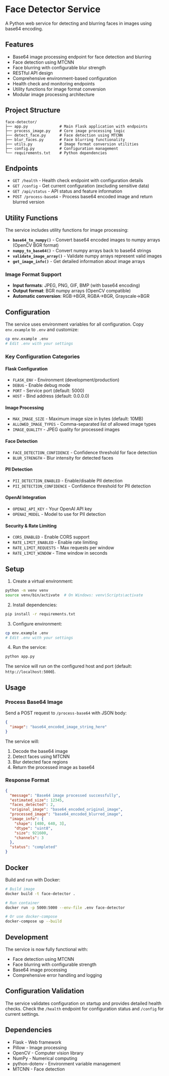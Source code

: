 # Face Detector Service

A Python web service for detecting and blurring faces in images using base64 encoding.

## Features

- Base64 image processing endpoint for face detection and blurring
- Face detection using MTCNN
- Face blurring with configurable blur strength
- RESTful API design
- Comprehensive environment-based configuration
- Health check and monitoring endpoints
- Utility functions for image format conversion
- Modular image processing architecture

## Project Structure

```
face-detector/
├── app.py              # Main Flask application with endpoints
├── process_image.py    # Core image processing logic
├── detect_face.py      # Face detection using MTCNN
├── blur_faces.py       # Face blurring functionality
├── utils.py            # Image format conversion utilities
├── config.py           # Configuration management
└── requirements.txt    # Python dependencies
```

## Endpoints

- `GET /health` - Health check endpoint with configuration details
- `GET /config` - Get current configuration (excluding sensitive data)
- `GET /api/status` - API status and feature information
- `POST /process-base64` - Process base64 encoded image and return blurred version

## Utility Functions

The service includes utility functions for image processing:

- **`base64_to_numpy()`** - Convert base64 encoded images to numpy arrays (OpenCV BGR format)
- **`numpy_to_base64()`** - Convert numpy arrays back to base64 strings
- **`validate_image_array()`** - Validate numpy arrays represent valid images
- **`get_image_info()`** - Get detailed information about image arrays

### Image Format Support

- **Input formats**: JPEG, PNG, GIF, BMP (with base64 encoding)
- **Output format**: BGR numpy arrays (OpenCV compatible)
- **Automatic conversion**: RGB→BGR, RGBA→BGR, Grayscale→BGR

## Configuration

The service uses environment variables for all configuration. Copy `env.example` to `.env` and customize:

```bash
cp env.example .env
# Edit .env with your settings
```

### Key Configuration Categories

#### Flask Configuration
- `FLASK_ENV` - Environment (development/production)
- `DEBUG` - Enable debug mode
- `PORT` - Service port (default: 5000)
- `HOST` - Bind address (default: 0.0.0.0)

#### Image Processing
- `MAX_IMAGE_SIZE` - Maximum image size in bytes (default: 10MB)
- `ALLOWED_IMAGE_TYPES` - Comma-separated list of allowed image types
- `IMAGE_QUALITY` - JPEG quality for processed images

#### Face Detection
- `FACE_DETECTION_CONFIDENCE` - Confidence threshold for face detection
- `BLUR_STRENGTH` - Blur intensity for detected faces

#### PII Detection
- `PII_DETECTION_ENABLED` - Enable/disable PII detection
- `PII_DETECTION_CONFIDENCE` - Confidence threshold for PII detection

#### OpenAI Integration
- `OPENAI_API_KEY` - Your OpenAI API key
- `OPENAI_MODEL` - Model to use for PII detection

#### Security & Rate Limiting
- `CORS_ENABLED` - Enable CORS support
- `RATE_LIMIT_ENABLED` - Enable rate limiting
- `RATE_LIMIT_REQUESTS` - Max requests per window
- `RATE_LIMIT_WINDOW` - Time window in seconds

## Setup

1. Create a virtual environment:
```bash
python -m venv venv
source venv/bin/activate  # On Windows: venv\Scripts\activate
```

2. Install dependencies:
```bash
pip install -r requirements.txt
```

3. Configure environment:
```bash
cp env.example .env
# Edit .env with your settings
```

4. Run the service:
```bash
python app.py
```

The service will run on the configured host and port (default: `http://localhost:5000`).

## Usage

### Process Base64 Image

Send a POST request to `/process-base64` with JSON body:

```json
{
  "image": "base64_encoded_image_string_here"
}
```

The service will:
1. Decode the base64 image
2. Detect faces using MTCNN
3. Blur detected face regions
4. Return the processed image as base64

### Response Format

```json
{
  "message": "Base64 image processed successfully",
  "estimated_size": 12345,
  "faces_detected": 2,
  "original_image": "base64_encoded_original_image",
  "processed_image": "base64_encoded_blurred_image",
  "image_info": {
    "shape": [480, 640, 3],
    "dtype": "uint8",
    "size": 921600,
    "channels": 3
  },
  "status": "completed"
}
```

## Docker

Build and run with Docker:

```bash
# Build image
docker build -t face-detector .

# Run container
docker run -p 5000:5000 --env-file .env face-detector

# Or use docker-compose
docker-compose up --build
```

## Development

The service is now fully functional with:
- Face detection using MTCNN
- Face blurring with configurable strength
- Base64 image processing
- Comprehensive error handling and logging

## Configuration Validation

The service validates configuration on startup and provides detailed health checks. Check the `/health` endpoint for configuration status and `/config` for current settings.

## Dependencies

- Flask - Web framework
- Pillow - Image processing
- OpenCV - Computer vision library
- NumPy - Numerical computing
- python-dotenv - Environment variable management
- MTCNN - Face detection